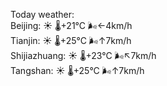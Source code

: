 Today weather:  
Beijing: ☀️ 🌡️+21°C 🌬️←4km/h  
Tianjin: ☀️ 🌡️+25°C 🌬️↑7km/h  
Shijiazhuang: ☀️ 🌡️+23°C 🌬️↖7km/h  
Tangshan: ☀️ 🌡️+25°C 🌬️↑7km/h  
